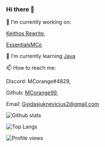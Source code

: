 ### Hi there 👋

🔭 I’m currently working on: 

  [Keithos Rewrite](https://github.com/KeithosTeam/Keithos-Rewrite),
  
  [EssentialsMCo](https://github.com/MCorange99/EssentialsMCo)

🌱 I’m currently learning [Java](https://github.com/MCorange99/EssentialsMCo)

📫 How to reach me: 

  Discord: MCorange#4829,
  
  Github: [MCorange99](https://github.com/MCorange99),
  
  Email: Gvidasjuknevicius2@gmail.com

<!--
**MCorange99/MCorange99** is a ✨ _special_ ✨ repository because its `README.md` (this file) appears on your GitHub profile.

Here are some ideas to get you started:

- 🔭 I’m currently working on ...
- 🌱 I’m currently learning ...
- 👯 I’m looking to collaborate on ...
- 🤔 I’m looking for help with ...
- 💬 Ask me about ...
- 📫 How to reach me: ...
- 😄 Pronouns: ...
- ⚡ Fun fact: ...
-->

![Github stats](https://github-readme-stats.vercel.app/api?username=MCorange99&show_icons=true&theme=tokyonight)

![Top Langs](https://github-readme-stats.vercel.app/api/top-langs/?username=MCorange99&layout=compact&theme=tokyonight)

![Profile views](https://gpvc.arturio.dev/MCorange99)

